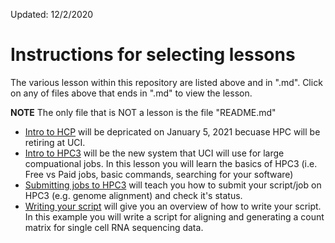 Updated: 12/2/2020

# Instructions for selecting lessons

The various lesson within this repository are listed above and in ".md". 
Click on any of files above that ends in ".md" to view the lesson.

**NOTE** The only file that is NOT a lesson is the file "README.md"

- [Intro to HCP](https://github.com/rroruiz/Intro_to_HPC_at_UCI/blob/master/lessons/Intro_to_HPC.md) will be depricated on January 5, 2021 becuase HPC will be retiring at UCI.   
- [Intro to HPC3](https://github.com/rroruiz/Intro_to_HPC_at_UCI/blob/master/lessons/Intro_to_HPC3.md) will be the new system that UCI will use for large compuational jobs. In this lesson you will learn the basics of HPC3 (i.e. Free vs Paid jobs, basic commands, searching for your software)  
- [Submitting jobs to HPC3](https://github.com/rroruiz/Intro_to_HPC_at_UCI/blob/master/lessons/Submitting_Jobs_to_HPC3.md) will teach you how to submit your script/job on HPC3 (e.g. genome alignment) and check it's status.
- [Writing your script](https://github.com/rroruiz/Intro_to_HPC_at_UCI/blob/master/lessons/Writing_your_script.md) will give you an overview of how to write your script. In this example you will write a script for aligning and generating a count matrix for single cell RNA sequencing data. 